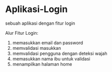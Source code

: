 # Aplikasi-Login
sebuah aplikasi dengan fitur login

Alur Fitur Login:
1. memasukkan email dan password
2. memvalidasi masukkan
3. memvalidasi pengguna dengan deteksi wajah
4. memasukkan nama ibu untuk validasi
5. menampilkan halaman home
